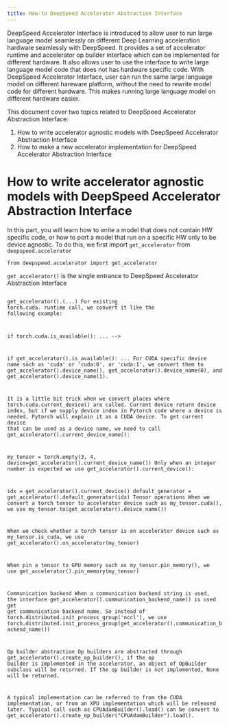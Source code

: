 ```yaml
---
title: How-to DeepSpeed Accelerator Abstraction Interface
---
```


DeepSpeed Accelerator Interface is introduced to allow user to run large language model seamlessly on different Deep Learning acceleration hardware seamlessly with DeepSpeed.   It provides a set of accelerator runtime and accelerator op builder interface which can be implemented for different hardware.  It also allows user to use the interface to write large language model code that does not has hardware specific code.  With DeepSpeed Accelerator Interface, user can run the same large language model on different hareware platform, without the need to rewrite model code for different hardware.  This makes running large language model on different hardware easier.

This document cover two topics related to DeepSpeed Accelerator Abstraction Interface:
1. How to write accelerator agnostic models with DeepSpeed Accelerator Abstraction Interface
2. How to make a new accelerator implementation for DeepSpeed Accelerator Abstraction Interface

# How to write accelerator agnostic models with DeepSpeed Accelerator Abstraction Interface
In this part, you will learn how to write a model that does not contain HW specific code, or how to port a model that run on a specific HW only to be device agnostic.  To do this, we first import `get_accelerator` from `deepspeed.accelerator`

```
from deepspeed.accelerator import get_accelerator
```

`get_accelerator()` is the single entrance to DeepSpeed Accelerator Abstraction Interface

<code that use accelerator functionality> get_accelerator().<interface name>(...)
For existing torch.cuda.<interface name> runtime call, we convert it like the following example:

if torch.cuda.is_available():
    ...
-->

if get_accelerator().is_available():
    ...
For CUDA specific device name such as 'cuda' or 'cuda:0', or 'cuda:1', we convert them to get_accelerator().device_name(), get_accelerator().device_name(0), and get_accelerator().device_name(1).

It is a little bit trick when we convert places where torch.cuda.current_device() are called. Current device return device index, but if we supply device index in Pytorch code where a device is needed, Pytorch will explain it as a CUDA device. To get current device that can be used as a device name, we need to call get_accelerator().current_device_name():

my_tensor = torch.empty(3, 4, device=get_accelerator().current_device_name())
Only when an integer number is expected we use get_accelerator().current_device():

idx = get_accelerator().current_device()
default_generator = get_accelerator().default_generator(idx)
Tensor operations
When we convert a torch tensor to accelerator device such as my_tensor.cuda(), we use my_tensor.to(get_accelerator().deivce_name())

When we check whether a torch tensor is on accelerator device such as my_tensor.is_cuda, we use get_accelerator().on_accelerator(my_tensor)

When pin a tensor to GPU memory such as my_tensor.pin_memory(), we use get_accelerator().pin_memory(my_tensor)

Communication backend
When a communication backend string is used, the interface get_accelerator().communication_backend_name() is used get get communication backend name. So instead of torch.distributed.init_process_group('nccl'), we use torch.distributed.init_process_group(get_accelerator().communication_backend_name())

Op builder abstraction
Op builders are abstracted through get_accelerator().create_op_builder(<op builder name>), if the op builder is implemented in the accelerator, an object of OpBuilder subclass will be returned. If the op builder is not implemented, None will be returned.

A typical implementation can be referred to from the CUDA implementation, or from an XPU implementation which will be released later. Typical call such as CPUAdamBuilder().load() can be convert to get_accelerator().create_op_builder("CPUAdamBuilder").load().

